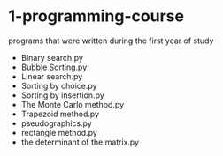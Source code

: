 # 1-programming-course
programs that were written during the first year of study


- Binary search.py
- Bubble Sorting.py
- Linear search.py
- Sorting by choice.py
- Sorting by insertion.py
- The Monte Carlo method.py
- Trapezoid method.py
- pseudographics.py
- rectangle method.py
- the determinant of the matrix.py

